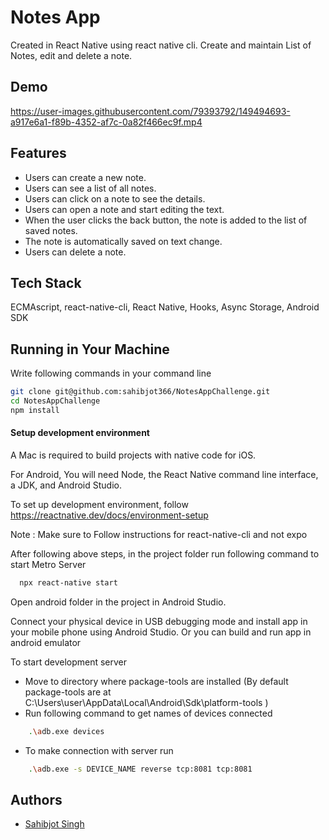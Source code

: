 
# Notes App

Created in React Native using react native cli. Create and maintain List of Notes,
edit and delete a note.


## Demo
https://user-images.githubusercontent.com/79393792/149494693-a917e6a1-f89b-4352-af7c-0a82f466ec9f.mp4

## Features

- Users can create a new note.
- Users can see a list of all notes.
- Users can click on a note to see the details.
- Users can open a note and start editing the text.
- When the user clicks the back button, the note is added to the list of saved notes.
- The note is automatically saved on text change.
- Users can delete a note.


## Tech Stack

ECMAscript, react-native-cli, React Native, Hooks, Async Storage, Android SDK



## Running in Your Machine

Write following commands in your command line
```bash
git clone git@github.com:sahibjot366/NotesAppChallenge.git
cd NotesAppChallenge
npm install
```
#### Setup development environment 

A Mac is required to build projects with native code for iOS.

For Android, You will need Node, the React Native command line interface, a JDK, and Android Studio.

To set  up development environment, follow https://reactnative.dev/docs/environment-setup

Note : Make sure to Follow instructions for react-native-cli and not expo

After following above steps, in the project folder run following command to start Metro Server

```bash
  npx react-native start
```
Open android folder in the project in Android Studio.

Connect your physical device in USB debugging mode and install app in your mobile phone using Android Studio. Or you can build and run app in android emulator

To start development server 
- Move to directory where package-tools are installed (By default package-tools are at C:\Users\user\AppData\Local\Android\Sdk\platform-tools )
- Run following command to get names of devices connected
```bash
    .\adb.exe devices
```
- To make connection with server run
```bash
    .\adb.exe -s DEVICE_NAME reverse tcp:8081 tcp:8081
```




## Authors

- [Sahibjot Singh](https://github.com/sahibjot366)

